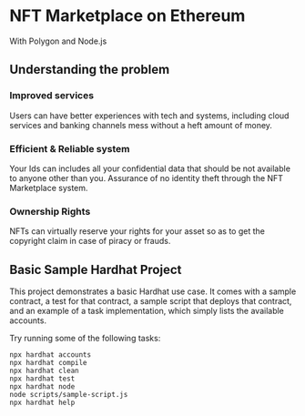 # NFT Marketplace on Ethereum
With Polygon and Node.js


## Understanding the problem

### Improved services
Users can have better experiences with tech and systems, including cloud services and banking channels mess without a heft amount of money.

### Efficient &  Reliable system
Your Ids can includes all your confidential data that should be not available to anyone other than you. Assurance of no identity theft through the NFT Marketplace system.

### Ownership Rights
NFTs can virtually reserve your rights for your asset so as to get the copyright claim in case of piracy or frauds.


## Basic Sample Hardhat Project
This project demonstrates a basic Hardhat use case. It comes with a sample contract, a test for that contract, a sample script that deploys that contract, and an example of a task implementation, which simply lists the available accounts.

Try running some of the following tasks:

```shell
npx hardhat accounts
npx hardhat compile
npx hardhat clean
npx hardhat test
npx hardhat node
node scripts/sample-script.js
npx hardhat help
```

